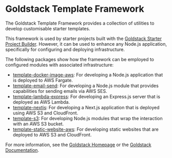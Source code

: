 # Goldstack Template Framework

The Goldstack Template Framework provides a collection of utilities to develop customisable starter templates.

This framework is used by starter projects built with the [Goldstack Starter Project Builder](https://goldstack.party/build). However, it can be used to enhance any Node.js application, specifically for configuring and deploying infrastructure.

The following packages show how the framework can be employed to configured modules with associated infrastructure:

- [template-docker-image-aws](https://github.com/goldstack/goldstack/tree/master/workspaces/templates-lib/packages/template-docker-image-aws): For developing a Node.js application that is deployed to AWS Fargate.
- [template-email-send](https://github.com/goldstack/goldstack/tree/master/workspaces/templates-lib/packages/template-email-send): For developing a Node.js module that provides capabilities for sending emails via AWS SES.
- [template-lambda-express](https://github.com/goldstack/goldstack/tree/master/workspaces/templates-lib/packages/template-lambda-express): For developing an Express.js server that is deployed as AWS Lambda.
- [template-nextjs](https://github.com/goldstack/goldstack/tree/master/workspaces/templates-lib/packages/template-nextjs#goldstack-nextjs-template-tools): For developing a Next.js application that is deployed using AWS S3 and CloudFront.
- [template-s3](https://github.com/goldstack/goldstack/tree/master/workspaces/templates-lib/packages/template-s3#goldstack-s3-template-tools): For developing Node.js modules that wrap the interaction with an AWS S3 bucket.
- [template-static-website-aws](https://github.com/goldstack/goldstack/tree/master/workspaces/templates-lib/packages/template-static-website-aws): For developing static websites that are deployed to AWS S3 and CloudFront.

For more information, see the [Goldstack Homepage](https://goldstack.party/) or the [Goldstack Documentation](https://docs.goldstack.party/docs/).
